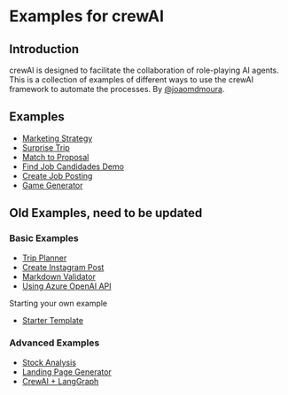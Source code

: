 # Examples for crewAI
## Introduction
crewAI is designed to facilitate the collaboration of role-playing AI agents.
This is a collection of examples of different ways to use the crewAI framework to automate the processes.
By [@joaomdmoura](https://x.com/joaomdmoura).

## Examples
- [Marketing Strategy](https://github.com/crewAIInc/crewAI-examples/tree/main/marketing_strategy)
- [Surprise Trip](https://github.com/crewAIInc/crewAI-examples/tree/main/surprise_trip)
- [Match to Proposal](https://github.com/crewAIInc/crewAI-examples/tree/main/match_profile_to_positions)
- [Find Job Candidades Demo](https://github.com/crewAIInc/crewAI-examples/tree/main/recruitment)
- [Create Job Posting](https://github.com/crewAIInc/crewAI-examples/tree/main/job-posting)
- [Game Generator](https://github.com/crewAIInc/crewAI-examples/tree/main/game-builder-crew)

## Old Examples, need to be updated

### Basic Examples

- [Trip Planner](https://github.com/crewAIInc/crewAI-examples/tree/main/trip_planner)
- [Create Instagram Post](https://github.crewAIInc/joaomdmoura/crewAI-examples/tree/main/instagram_post)
- [Markdown Validator](https://github.com/crewAIInc/crewAI-examples/tree/main/markdown_validator)
- [Using Azure OpenAI API](https://github.com/crewAIInc/crewAI-examples/tree/main/azure_model)

Starting your own example
  - [Starter Template](https://github.com/crewAIInc/crewAI-examples/tree/main//starter_template)
### Advanced Examples
- [Stock Analysis](https://github.com/crewAIInc/crewAI-examples/tree/main/stock_analysis)
- [Landing Page Generator](https://github.com/crewAIInc/crewAI-examples/tree/main/landing_page_generator)
- [CrewAI + LangGraph](https://github.com/crewAIInc/crewAI-examples/tree/main/CrewAI-LangGraph)
